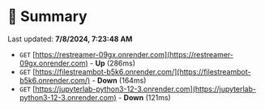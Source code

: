 # 📖 Summary
Last updated: **7/8/2024, 7:23:48 AM**

- `GET` [https://restreamer-09gx.onrender.com](https://restreamer-09gx.onrender.com) - **Up** (286ms)
- `GET` [https://filestreambot-b5k6.onrender.com/](https://filestreambot-b5k6.onrender.com/) - **Down** (164ms)
- `GET` [https://jupyterlab-python3-12-3.onrender.com](https://jupyterlab-python3-12-3.onrender.com) - **Down** (121ms)
